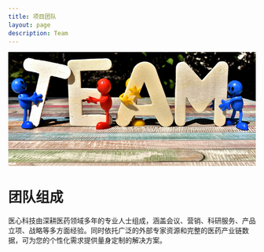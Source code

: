 ```yaml
---
title: 项目团队
layout: page
description: Team
---
```


![Handshake](/images/illustrations/team.png)

# 团队组成

医心科技由深耕医药领域多年的专业人士组成，涵盖会议、营销、科研服务、产品立项、战略等多方面经验。同时依托广泛的外部专家资源和完整的医药产业链数据，可为您的个性化需求提供量身定制的解决方案。

